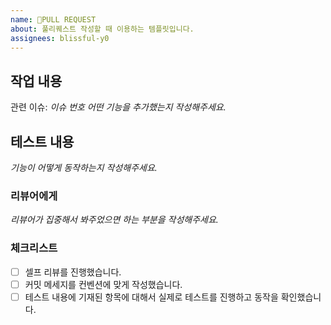 ```yaml
---
name: 🚀PULL REQUEST
about: 풀리퀘스트 작성할 때 이용하는 템플릿입니다.
assignees: blissful-y0
---
```


## 작업 내용

관련 이슈: _이슈 번호_
_어떤 기능을 추가했는지 작성해주세요._

## 테스트 내용

_기능이 어떻게 동작하는지 작성해주세요._

### 리뷰어에게

_리뷰어가 집중해서 봐주었으면 하는 부분을 작성해주세요._

### 체크리스트

- [ ] 셀프 리뷰를 진행했습니다.
- [ ] 커밋 메세지를 컨벤션에 맞게 작성했습니다.
- [ ] 테스트 내용에 기재된 항목에 대해서 실제로 테스트를 진행하고 동작을 확인했습니다.
